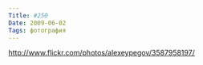 ```yaml
---
Title: #250
Date: 2009-06-02
Tags: фотография
---
```


http://www.flickr.com/photos/alexeypegov/3587958197/